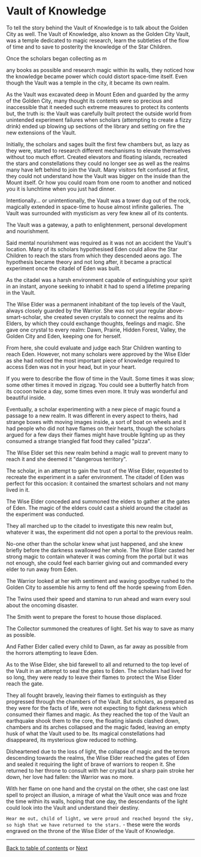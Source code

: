 # Vault of Knowledge

To tell the story behind the Vault of Knowledge is to talk about the Golden City as well. The Vault of Knowledge, also known as the Golden City Vault, was a temple dedicated to magic research, learn the subtleties of the flow of time and to save to posterity the knowledge of the Star Children.



Once the scholars began collecting as m

any books as possible and research magic within its walls, they noticed how the knowledge became power which could distort space-time itself. Even though the Vault was a temple in the city, it became its own realm.

As the Vault was excavated deep in Mount Eden and guarded by the army of the Golden City, many thought its contents were so precious and inaccessible that it needed such extreme measures to protect its contents but, the truth is: the Vault was carefully built protect the outside world from unintended experiment failures when scholars (attempting to create a fizzy drink) ended up blowing up sections of the library and setting on fire the new extensions of the Vault.

Initially, the scholars and sages built the first few chambers but, as lazy as they were, started to research different mechanisms to elevate themselves without too much effort. Created elevators and floating islands, recreated the stars and constellations they could no longer see as well as the realms many have left behind to join the Vault. Many visitors felt confused at first, they could not understand how the Vault was bigger on the inside than the Mount itself. Or how you could roam from one room to another and noticed you it is lunchtime when you just had dinner.



Intentionally... or unintentionally, the Vault was a tower dug out of the rock, magically extended in space-time to house almost infinite galleries. The Vault was surrounded with mysticism as very few knew all of its contents.



The Vault was a gateway, a path to enlightenment, personal development and nourishment.



Said mental nourishment was required as it was not an accident the Vault's location. Many of its scholars hypothesised Eden could allow the Star Children to reach the stars from which they descended aeons ago. The hypothesis became theory and not long after, it became a practical experiment once the citadel of Eden was built.



As the citadel was a harsh environment capable of extinguishing your spirit in an instant, anyone seeking to inhabit it had to spend a lifetime preparing in the Vault.



The Wise Elder was a permanent inhabitant of the top levels of the Vault, always closely guarded by the Warrior. She was not your regular above-smart-scholar, she created seven crystals to connect the realms and its Elders, by which they could exchange thoughts, feelings and magic. She gave one crystal to every realm: Dawn, Prairie, Hidden Forest, Valley, the Golden City and Eden, keeping one for herself.

From here, she could evaluate and judge each Star Children wanting to reach Eden. However, not many scholars were approved by the Wise Elder as she had noticed the most important piece of knowledge required to access Eden was not in your head, but in your heart.

If you were to describe the flow of time in the Vault. Some times it was slow; some other times it moved in zigzag. You could see a butterfly hatch from its cocoon twice a day, some times even more. It truly was wonderful and beautiful inside.



Eventually, a scholar experimenting with a new piece of magic found a passage to a new realm. It was different in every aspect to theirs, had strange boxes with moving images inside, a sort of boat on wheels and it had people who did not have flames on their hearts, though the scholars argued for a few days their flames might have trouble lighting up as they consumed a strange triangled flat food they called "pizza".

The Wise Elder set this new realm behind a magic wall to prevent many to reach it and she deemed it "dangerous territory".

The scholar, in an attempt to gain the trust of the Wise Elder, requested to recreate the experiment in a safer environment. The citadel of Eden was perfect for this occasion: it contained the smartest scholars and not many lived in it.

The Wise Elder conceded and summoned the elders to gather at the gates of Eden. The magic of the elders could cast a shield around the citadel as the experiment was conducted.

They all marched up to the citadel to investigate this new realm but, whatever it was, the experiment did not open a portal to the previous realm.

No-one other than the scholar knew what just happened, and she knew briefly before the darkness swallowed her whole. The Wise Elder casted her strong magic to contain whatever it was coming from the portal but it was not enough, she could feel each barrier giving out and commanded every elder to run away from Eden.

The Warrior looked at her with sentiment and waving goodbye rushed to the Golden City to assemble his army to fend off the horde spewing from Eden.

The Twins used their speed and stamina to run ahead and warn every soul about the oncoming disaster.

The Smith went to prepare the forest to house those displaced.

The Collector summoned the creatures of light. Set his way to save as many as possible.

And Father Elder called every child to Dawn, as far away as possible from the horrors attempting to leave Eden.



As to the Wise Elder, she bid farewell to all and returned to the top level of the Vault in an attempt to seal the gates to Eden. The scholars had lived for so long, they were ready to leave their flames to protect the Wise Elder reach the gate.

They all fought bravely, leaving their flames to extinguish as they progressed through the chambers of the Vault. But scholars, as prepared as they were for the facts of life, were not expecting to fight darkness which consumed their flames and magic. As they reached the top of the Vault an earthquake shook them to the core, the floating islands clashed down, chambers and its arches collapsed and the magic faded, leaving an empty husk of what the Vault used to be. Its magical constellations had disappeared, its mysterious glow reduced to nothing.

Disheartened due to the loss of light, the collapse of magic and the terrors descending towards the realms, the Wise Elder reached the gates of Eden and sealed it requiring the light of brave of warriors to reopen it. She returned to her throne to consult with her crystal but a sharp pain stroke her down, her love had fallen: the Warrior was no more.

With her flame on one hand and the crystal on the other, she cast one last spell to project an illusion, a mirage of what the Vault once was and froze the time within its walls, hoping that one day, the descendants of the light could look into the Vault and understand their destiny.



`Hear me out, child of light, we were proud and reached beyond the sky, so high that we have returned to the stars.` - these were the words engraved on the throne of the Wise Elder of the Vault of Knowledge.



----

 [Back to table of contents](0-Index.md) or [Next](3-Chapter-3.md) 

